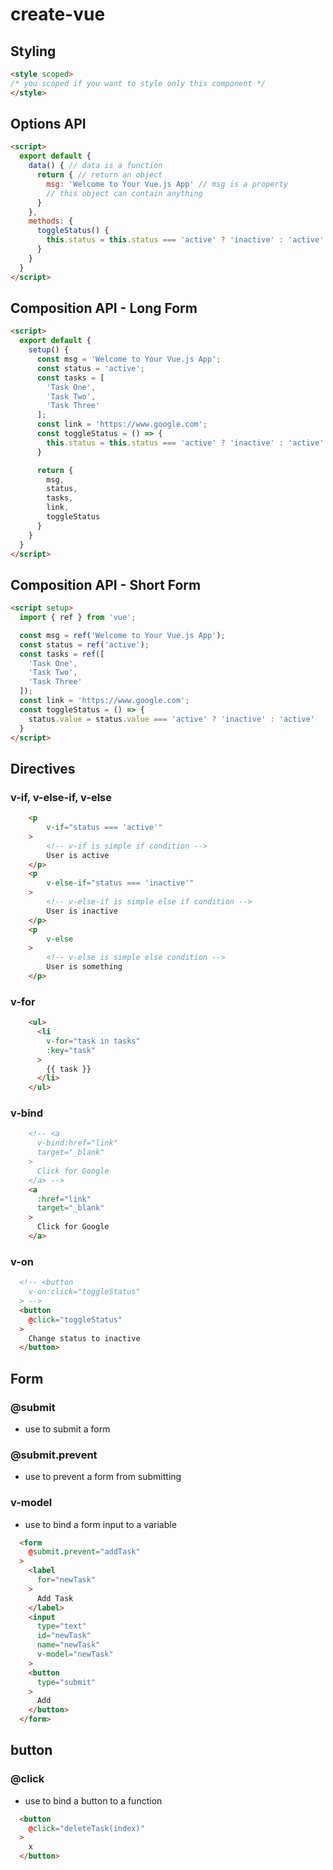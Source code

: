 # create-vue

## Styling
```html
<style scoped> 
/* you scoped if you want to style only this component */
</style>
```

## Options API
```html
<script>
  export default {
    data() { // data is a function
      return { // return an object
        msg: 'Welcome to Your Vue.js App' // msg is a property
        // this object can contain anything
      }
    },
    methods: {
      toggleStatus() {
        this.status = this.status === 'active' ? 'inactive' : 'active'
      }
    }
  }
</script>
```

## Composition API - Long Form
```html
<script>
  export default {
    setup() {
      const msg = 'Welcome to Your Vue.js App';
      const status = 'active';
      const tasks = [
        'Task One',
        'Task Two',
        'Task Three'
      ];
      const link = 'https://www.google.com';
      const toggleStatus = () => {
        this.status = this.status === 'active' ? 'inactive' : 'active'
      }

      return {
        msg,
        status,
        tasks,
        link,
        toggleStatus
      }
    }
  }
</script>
```

## Composition API - Short Form
```html
<script setup>
  import { ref } from 'vue';

  const msg = ref('Welcome to Your Vue.js App');
  const status = ref('active');
  const tasks = ref([
    'Task One',
    'Task Two',
    'Task Three'
  ]);
  const link = 'https://www.google.com';
  const toggleStatus = () => {
    status.value = status.value === 'active' ? 'inactive' : 'active'
  }
</script>
```

## Directives
### v-if, v-else-if, v-else
````html
    <p
        v-if="status === 'active'"
    >   
        <!-- v-if is simple if condition -->
        User is active
    </p>
    <p
        v-else-if="status === 'inactive'"
    >
        <!-- v-else-if is simple else if condition -->
        User is inactive
    </p>
    <p
        v-else
    >
        <!-- v-else is simple else condition -->
        User is something
    </p>
````

### v-for
````html
    <ul>
      <li
        v-for="task in tasks"
        :key="task"
      >
        {{ task }}
      </li>
    </ul>
````

### v-bind
````html
    <!-- <a 
      v-bind:href="link"
      target="_blank"
    >
      Click for Google
    </a> -->
    <a 
      :href="link"
      target="_blank"
    >
      Click for Google
    </a>
````

### v-on
````html
  <!-- <button
    v-on:click="toggleStatus"
  > -->
  <button
    @click="toggleStatus"
  >
    Change status to inactive
  </button>
````

## Form
### @submit
  - use to submit a form
### @submit.prevent
  - use to prevent a form from submitting
### v-model
  - use to bind a form input to a variable
````html
  <form 
    @submit.prevent="addTask"
  >
    <label 
      for="newTask"
    >
      Add Task
    </label>
    <input 
      type="text" 
      id="newTask" 
      name="newTask" 
      v-model="newTask"
    >
    <button 
      type="submit"
    >
      Add
    </button>
  </form>
````

## button
### @click
  - use to bind a button to a function
````html
  <button
    @click="deleteTask(index)"
  >
    x
  </button>
````
